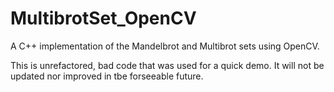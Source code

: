 # MultibrotSet_OpenCV
A C++ implementation of the Mandelbrot and Multibrot sets using OpenCV.

This is unrefactored, bad code that was used for a quick demo. It will not be updated nor improved in tbe forseeable future.
